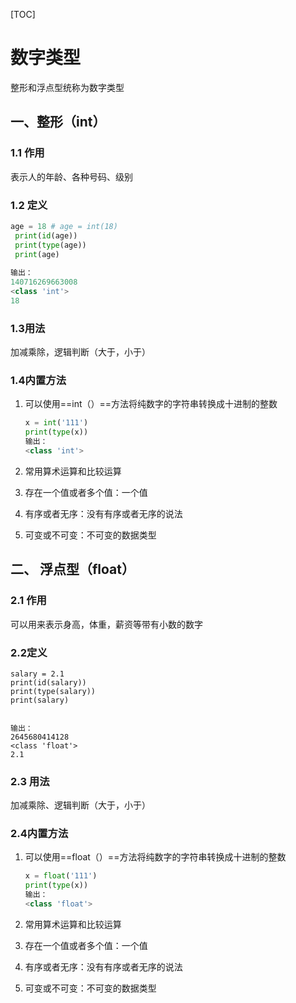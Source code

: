 [TOC]



# 数字类型

整形和浮点型统称为数字类型

## 一、整形（int）

### 1.1 作用

表示人的年龄、各种号码、级别

### 1.2 定义

```python
age = 18 # age = int(18)
 print(id(age))
 print(type(age))
 print(age)
 
输出：
140716269663008
<class 'int'>
18
```





### 1.3用法

加减乘除，逻辑判断（大于，小于）

### 1.4内置方法

1. 可以使用==int（）==方法将纯数字的字符串转换成十进制的整数

   ```python
   x = int('111')
   print(type(x))
   输出：
   <class 'int'>
   ```

   

2. 常用算术运算和比较运算

3. 存在一个值或者多个值：一个值

4. 有序或者无序：没有有序或者无序的说法

5. 可变或不可变：不可变的数据类型

## 二、 浮点型（float）

### 2.1 作用

可以用来表示身高，体重，薪资等带有小数的数字

### 2.2定义

```pyython
salary = 2.1
print(id(salary))
print(type(salary))
print(salary)


输出：
2645680414128
<class 'float'>
2.1
```





### 2.3 用法

加减乘除、逻辑判断（大于，小于）

### 2.4内置方法

1. 可以使用==float（）==方法将纯数字的字符串转换成十进制的整数

   ```python
   x = float('111')
   print(type(x))
   输出：
   <class 'float'>
   ```

   

2. 常用算术运算和比较运算

3. 存在一个值或者多个值：一个值

4. 有序或者无序：没有有序或者无序的说法

5. 可变或不可变：不可变的数据类型
